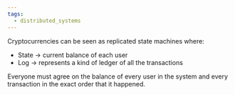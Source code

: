 ```yaml
---
tags:
  - distributed_systems
---
```

Cryptocurrencies can be seen as replicated state machines where:
- State -> current balance of each user
- Log -> represents a kind of ledger of all the transactions

Everyone must agree on the balance of every user in the system and every transaction in the exact order that it happened.